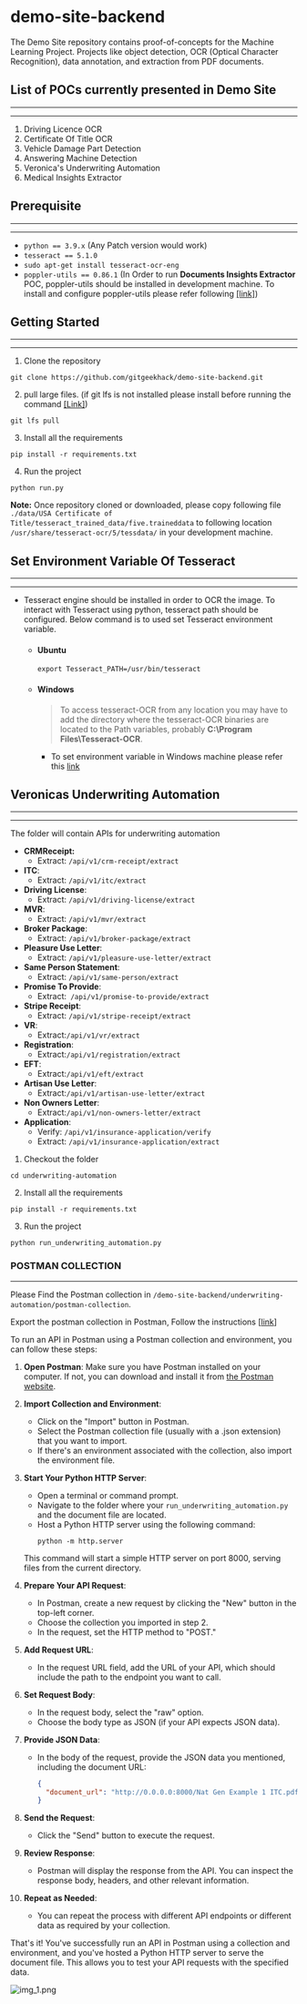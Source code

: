 # demo-site-backend

The Demo Site repository contains proof-of-concepts for the Machine Learning Project. Projects like object detection, OCR (Optical Character Recognition), data annotation, and extraction from PDF documents.

## List of POCs currently presented in Demo Site


---

---
1. Driving Licence OCR
2. Certificate Of Title OCR
3. Vehicle Damage Part Detection
4. Answering Machine Detection
5. Veronica's Underwriting Automation
6. Medical Insights Extractor

## Prerequisite 


---

---
- `python == 3.9.x` (Any Patch version would work)
- `tesseract == 5.1.0`
- `sudo apt-get install tesseract-ocr-eng`
- `poppler-utils == 0.86.1` (In Order to run **Documents Insights Extractor** POC, poppler-utils should be installed in development machine. To install and configure poppler-utils please refer following [[link]](https://pdf2image.readthedocs.io/en/latest/installation.html))

## Getting Started 


---

---
1. Clone the repository
```commandline
git clone https://github.com/gitgeekhack/demo-site-backend.git
```

2. pull large files. (if git lfs is not installed please install before running the command [[Link]](https://www.scaler.com/topics/git/git-lfs/))
```commandline
git lfs pull
```
3. Install all the requirements
```commandline
pip install -r requirements.txt
```
4. Run the project
```commandline
python run.py
```

**Note:** Once repository cloned or downloaded, please copy following file `./data/USA Certificate of Title/tesseract_trained_data/five.traineddata` to following location `/usr/share/tesseract-ocr/5/tessdata/` in your development machine.  

## Set Environment Variable Of Tesseract


---

---
- Tesseract engine should be installed in order to OCR the image. To interact with Tesseract using python, tesseract path should be configured. Below command is to used set Tesseract environment variable.
  - #### Ubuntu
    ```commandline
    export Tesseract_PATH=/usr/bin/tesseract
    ```
  - #### Windows
    > To access tesseract-OCR from any location you may have to add the directory where the tesseract-OCR binaries are located to the Path variables, probably **C:\Program Files\Tesseract-OCR**.
    - To set environment variable in Windows machine please refer this [link](https://docs.oracle.com/en/database/oracle/machine-learning/oml4r/1.5.1/oread/creating-and-modifying-environment-variables-on-windows.html)

  
## Veronicas Underwriting Automation


---

---

The folder will contain APIs for underwriting automation
- **CRMReceipt:**
  - Extract: `/api/v1/crm-receipt/extract`
- **ITC**:
  - Extract: `/api/v1/itc/extract`
- **Driving License**:
  - Extract: `/api/v1/driving-license/extract`
- **MVR**:
  - Extract: `/api/v1/mvr/extract`
- **Broker Package**:
  - Extract: `/api/v1/broker-package/extract`
- **Pleasure Use Letter**:
  - Extract: `/api/v1/pleasure-use-letter/extract`
- **Same Person Statement**:
  - Extract: `/api/v1/same-person/extract`
- **Promise To Provide**:
  - Extract:` /api/v1/promise-to-provide/extract`
- **Stripe Receipt**:
  - Extract: `/api/v1/stripe-receipt/extract`
- **VR**:
  - Extract:`/api/v1/vr/extract`
- **Registration**:
  - Extract:`/api/v1/registration/extract`
- **EFT**:
  - Extract:`/api/v1/eft/extract`
- **Artisan Use Letter**:
  - Extract:`/api/v1/artisan-use-letter/extract`
- **Non Owners Letter**:
  - Extract:`/api/v1/non-owners-letter/extract`
- **Application**:
  - Verify: `/api/v1/insurance-application/verify`
  - Extract: `/api/v1/insurance-application/extract`

1. Checkout the folder
```commandline
cd underwriting-automation
```
2. Install all the requirements
```commandline
pip install -r requirements.txt
```
3. Run the project
```commandline
python run_underwriting_automation.py
```

### POSTMAN COLLECTION

---

Please Find the Postman collection in `/demo-site-backend/underwriting-automation/postman-collection`.

Export the postman collection in Postman, Follow the instructions [[link](https://learning.postman.com/docs/getting-started/importing-and-exporting/exporting-data/)]

To run an API in Postman using a Postman collection and environment, you can follow these steps:

1. **Open Postman**: Make sure you have Postman installed on your computer. If not, you can download and install it from [the Postman website](https://www.postman.com/).

2. **Import Collection and Environment**:
   - Click on the "Import" button in Postman.
   - Select the Postman collection file (usually with a .json extension) that you want to import.
   - If there's an environment associated with the collection, also import the environment file.

3. **Start Your Python HTTP Server**:
   - Open a terminal or command prompt.
   - Navigate to the folder where your `run_underwriting_automation.py` and the document file are located.
   - Host a Python HTTP server using the following command:
     ```
     python -m http.server
     ```
   This command will start a simple HTTP server on port 8000, serving files from the current directory.

4. **Prepare Your API Request**:
   - In Postman, create a new request by clicking the "New" button in the top-left corner.
   - Choose the collection you imported in step 2.
   - In the request, set the HTTP method to "POST."

5. **Add Request URL**:
   - In the request URL field, add the URL of your API, which should include the path to the endpoint you want to call.

6. **Set Request Body**:
   - In the request body, select the "raw" option.
   - Choose the body type as JSON (if your API expects JSON data).

7. **Provide JSON Data**:
   - In the body of the request, provide the JSON data you mentioned, including the document URL:
     ```json
     {
       "document_url": "http://0.0.0.0:8000/Nat Gen Example 1 ITC.pdf"
     }
     ```

8. **Send the Request**:
   - Click the "Send" button to execute the request.

9. **Review Response**:
   - Postman will display the response from the API. You can inspect the response body, headers, and other relevant information.

10. **Repeat as Needed**:
    - You can repeat the process with different API endpoints or different data as required by your collection.

That's it! You've successfully run an API in Postman using a collection and environment, and you've hosted a Python HTTP server to serve the document file. This allows you to test your API requests with the specified data.

![img_1.png](img_1.png)
